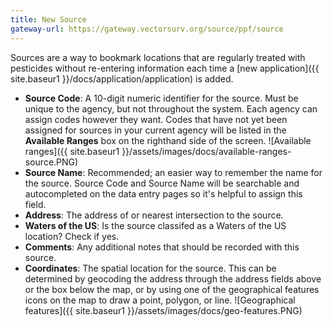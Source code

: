 ```yaml
---
title: New Source
gateway-url: https://gateway.vectorsurv.org/source/ppf/source
---
```

Sources are a way to bookmark locations that are regularly treated with pesticides without re-entering information each time a [new application]({{ site.baseur1 }}/docs/application/application) is added.

* **Source Code**: A 10-digit numeric identifier for the source. Must be unique to the agency, but not throughout the system. Each agency can assign codes however they want. Codes that have not yet been assigned for sources in your current agency will be listed in the **Available Ranges** box on the righthand side of the screen.
![Available ranges]({{ site.baseur1 }}/assets/images/docs/available-ranges-source.PNG)
* **Source Name**: Recommended; an easier way to remember the name for the source. Source Code and Source Name will be searchable and autocompleted on the data entry pages so it's helpful to assign this field.
* **Address**: The address of or nearest intersection to the source.
* **Waters of the US**: Is the source classifed as a Waters of the US location? Check if yes.
* **Comments**: Any additional notes that should be recorded with this source.
* **Coordinates**: The spatial location for the source. This can be determined by geocoding the address through the address fields above or the box below the map, or by using one of the geographical features icons on the map to draw a point, polygon, or line.
![Geographical features]({{ site.baseur1 }}/assets/images/docs/geo-features.PNG)
